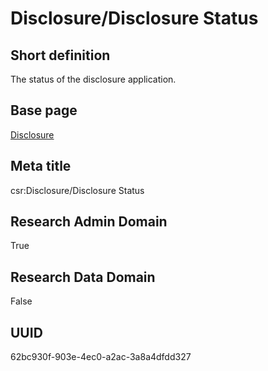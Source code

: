 # Disclosure/Disclosure Status
## Short definition
The status of the disclosure application.
## Base page
[Disclosure](https://github.com/EuroCRIS/CASRAI-Dictionairies/blob/main/Objects/Disclosure.md)
## Meta title
csr:Disclosure/Disclosure Status
## Research Admin Domain
True
## Research Data Domain
False
## UUID
62bc930f-903e-4ec0-a2ac-3a8a4dfdd327
